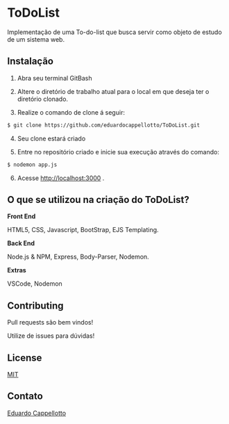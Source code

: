 # ToDoList

Implementação de uma To-do-list que busca servir como objeto de estudo de um sistema web. 

## Instalação

1. Abra seu terminal GitBash

2. Altere o diretório de trabalho atual para o local em que deseja ter o diretório clonado.

3. Realize o comando de clone á seguir:

```bash
$ git clone https://github.com/eduardocappellotto/ToDoList.git
```
4. Seu clone estará criado

5. Entre no repositório criado e inicie sua execução através do comando:

```bash
$ nodemon app.js
```

6. Acesse [http://localhost:3000](http://localhost:3000) .

## O que se utilizou na criação do ToDoList?
**Front End**

HTML5,
CSS,
Javascript,
BootStrap,
EJS Templating.

**Back End**

Node.js & NPM,
Express,
Body-Parser,
Nodemon.

**Extras**

VSCode, Nodemon



## Contributing
Pull requests são bem vindos!

Utilize de issues para dúvidas!

## License
[MIT](https://choosealicense.com/licenses/mit/)

## Contato

[Eduardo Cappellotto](https://github.com/eduardocappellotto)
